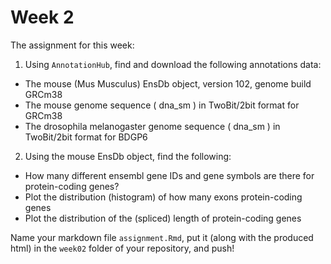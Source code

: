 # Week 2

The assignment for this week:

1. Using `AnnotationHub`, find and download the following annotations data:
 - The mouse (Mus Musculus) EnsDb object, version 102, genome build GRCm38
 - The mouse genome sequence ( dna_sm ) in TwoBit/2bit format for GRCm38
 - The drosophila melanogaster genome sequence ( dna_sm ) in TwoBit/2bit format for BDGP6

2. Using the mouse EnsDb object, find the following:
 - How many different ensembl gene IDs and gene symbols are there for protein-coding genes?
 - Plot the distribution (histogram) of how many exons protein-coding genes
 - Plot the distribution of the (spliced) length of protein-coding genes

Name your markdown file `assignment.Rmd`, put it (along with the produced html) 
in the `week02` folder of your repository, and push!
